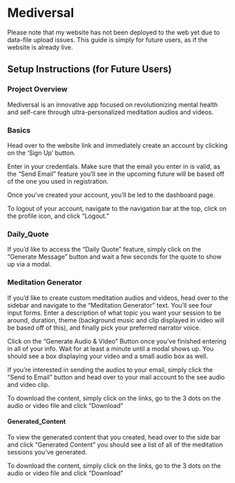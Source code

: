 # Mediversal

Please note that my website has not been deployed to the web yet due to data-file upload issues. This guide is simply for future users, as if the website is already live. 

## Setup Instructions (for Future Users)

### Project Overview

Mediversal is an innovative app focused on revolutionizing mental health and self-care through ultra-personalized meditation audios and videos.

### Basics

Head over to the website link and immediately create an account by clicking on the ‘Sign Up’ button. 

Enter in your credentials. Make sure that the email you enter in is valid, as the “Send Email” feature you’ll see in the upcoming future will be based off of the one you used in registration. 

Once you’ve created your account, you’ll be led to the dashboard page.

To logout of your account, navigate to the navigation bar at the top, click on the profile icon, and click “Logout.” 

### Daily_Quote

 If you’d like to access the “Daily Quote” feature, simply click on the “Generate Message” button and wait a few seconds for the quote to show up via a modal. 

 ### Meditation Generator

 If you’d like to create custom meditation audios and videos, head over to the sidebar and navigate to the “Meditation Generator” text. You’ll see four input forms. Enter a description of what topic you want your session to be around, duration, theme (background music and clip displayed in video will be based off of this), and finally pick your preferred narrator voice. 

Click on the “Generate Audio & Video” Button once you’ve finished entering in all of your info. Wait for at least a minute until a modal shows up. You should see a box displaying your video and a small audio box as well. 

If you’re interested in sending the audios to your email, simply click the “Send to Email” button and head over to your mail account to the see audio and video clip. 

To download the content, simply click on the links, go to the 3 dots on the audio or video file and click “Download”


#### Generated_Content

To view the generated content that you created, head over to the side bar and click “Generated Content” you should see a list of all of the meditation sessions you’ve generated. 

To download the content, simply click on the links, go to the 3 dots on the audio or video file and click “Download”




